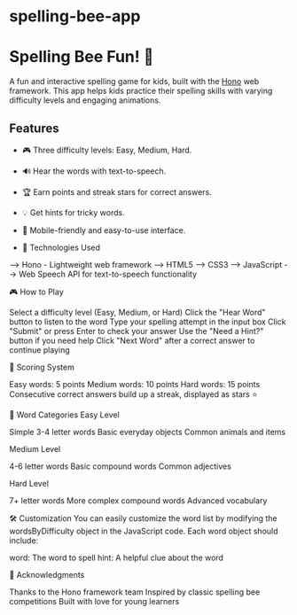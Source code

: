 # spelling-bee-app
# Spelling Bee Fun! 🐝

A fun and interactive spelling game for kids, built with the [Hono](https://hono.dev) web framework. This app helps kids practice their spelling skills with varying difficulty levels and engaging animations.

## Features
- 🎮 Three difficulty levels: Easy, Medium, Hard.
- 🔊 Hear the words with text-to-speech.
- 🏆 Earn points and streak stars for correct answers.
- 💡 Get hints for tricky words.
- 📱 Mobile-friendly and easy-to-use interface.

- 🚀 Technologies Used

--> Hono - Lightweight web framework
--> HTML5
--> CSS3
--> JavaScript
--> Web Speech API for text-to-speech functionality

🎮 How to Play

Select a difficulty level (Easy, Medium, or Hard)
Click the "Hear Word" button to listen to the word
Type your spelling attempt in the input box
Click "Submit" or press Enter to check your answer
Use the "Need a Hint?" button if you need help
Click "Next Word" after a correct answer to continue playing

📝 Scoring System

Easy words: 5 points
Medium words: 10 points
Hard words: 15 points
Consecutive correct answers build up a streak, displayed as stars ⭐

🎯 Word Categories
Easy Level

Simple 3-4 letter words
Basic everyday objects
Common animals and items

Medium Level

4-6 letter words
Basic compound words
Common adjectives

Hard Level

7+ letter words
More complex compound words
Advanced vocabulary

🛠️ Customization
You can easily customize the word list by modifying the wordsByDifficulty object in the JavaScript code. Each word object should include:

word: The word to spell
hint: A helpful clue about the word

🙏 Acknowledgments

Thanks to the Hono framework team
Inspired by classic spelling bee competitions
Built with love for young learners
